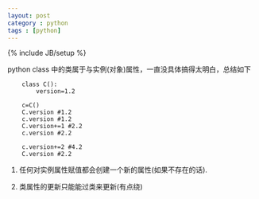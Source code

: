 ```yaml
---
layout: post
category : python
tags : [python]
---
```

{% include JB/setup %}

python class 中的类属于与实例(对象)属性，一直没具体搞得太明白，总结如下


        class C():
            version=1.2

        c=C()
        C.version #1.2
        c.version #1.2
        C.version+=1 #2.2
        c.version #2.2

        c.version+=2 #4.2
        C.version #2.2

1. 任何对实例属性赋值都会创建一个新的属性(如果不存在的话).  

2. 类属性的更新只能能过类来更新(有点绕)

